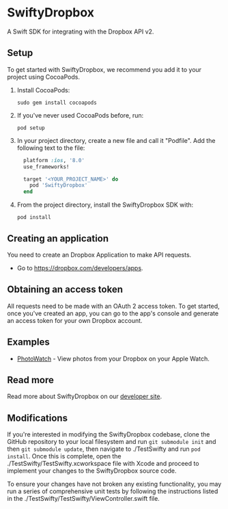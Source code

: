 # SwiftyDropbox

A Swift SDK for integrating with the Dropbox API v2.

## Setup

To get started with SwiftyDropbox, we recommend you add it to your project using CocoaPods.

1. Install CocoaPods:
    ```
    sudo gem install cocoapods
    ```

1. If you've never used CocoaPods before, run:
    ```
    pod setup
    ```

1. In your project directory, create a new file and call it "Podfile". Add the following text to the file:

    ```ruby
      platform :ios, '8.0'
      use_frameworks!

      target '<YOUR_PROJECT_NAME>' do
        pod 'SwiftyDropbox'
      end
    ```

1. From the project directory, install the SwiftyDropbox SDK with:

    ```
    pod install
    ```

## Creating an application

You need to create an Dropbox Application to make API requests.

- Go to https://dropbox.com/developers/apps.

## Obtaining an access token

All requests need to be made with an OAuth 2 access token. To get started, once
you've created an app, you can go to the app's console and generate an access
token for your own Dropbox account.

## Examples

* [PhotoWatch](https://github.com/dropbox/PhotoWatch) - View photos from your Dropbox on your Apple Watch.

## Read more

Read more about SwiftyDropbox on our [developer site](https://www.dropbox.com/developers/documentation/swift).

## Modifications

If you're interested in modifying the SwiftyDropbox codebase, clone the GitHub repository to your local filesystem
and run `git submodule init` and then `git submodule update`, then navigate to ./TestSwifty and run `pod install`.
Once this is complete, open the ./TestSwifty/TestSwifty.xcworkspace file with Xcode and proceed to implement your
changes to the SwiftyDropbox source code.

To ensure your changes have not broken any existing functionality, you may run a series of comprehensive unit tests by
following the instructions listed in the ./TestSwifty/TestSwifty/ViewController.swift file.
